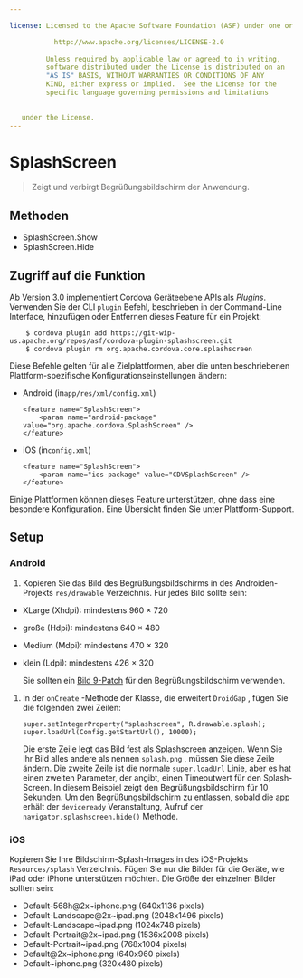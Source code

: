 ```yaml
---

license: Licensed to the Apache Software Foundation (ASF) under one or more contributor license agreements. See the NOTICE file distributed with this work for additional information regarding copyright ownership. The ASF licenses this file to you under the Apache License, Version 2.0 (the "License"); you may not use this file except in compliance with the License. You may obtain a copy of the License at

           http://www.apache.org/licenses/LICENSE-2.0
    
         Unless required by applicable law or agreed to in writing,
         software distributed under the License is distributed on an
         "AS IS" BASIS, WITHOUT WARRANTIES OR CONDITIONS OF ANY
         KIND, either express or implied.  See the License for the
         specific language governing permissions and limitations
    

   under the License.
---
```


# SplashScreen

> Zeigt und verbirgt Begrüßungsbildschirm der Anwendung.

## Methoden

*   SplashScreen.Show
*   SplashScreen.Hide

## Zugriff auf die Funktion

Ab Version 3.0 implementiert Cordova Geräteebene APIs als *Plugins*. Verwenden Sie der CLI `plugin` Befehl, beschrieben in der Command-Line Interface, hinzufügen oder Entfernen dieses Feature für ein Projekt:

        $ cordova plugin add https://git-wip-us.apache.org/repos/asf/cordova-plugin-splashscreen.git
        $ cordova plugin rm org.apache.cordova.core.splashscreen
    

Diese Befehle gelten für alle Zielplattformen, aber die unten beschriebenen Plattform-spezifische Konfigurationseinstellungen ändern:

*   Android (in`app/res/xml/config.xml`)
    
        <feature name="SplashScreen">
            <param name="android-package" value="org.apache.cordova.SplashScreen" />
        </feature>
        

*   iOS (in`config.xml`)
    
        <feature name="SplashScreen">
            <param name="ios-package" value="CDVSplashScreen" />
        </feature>
        

Einige Plattformen können dieses Feature unterstützen, ohne dass eine besondere Konfiguration. Eine Übersicht finden Sie unter Plattform-Support.

## Setup

### Android

1.  Kopieren Sie das Bild des Begrüßungsbildschirms in des Androiden-Projekts `res/drawable` Verzeichnis. Für jedes Bild sollte sein:

*   XLarge (Xhdpi): mindestens 960 × 720
*   große (Hdpi): mindestens 640 × 480
*   Medium (Mdpi): mindestens 470 × 320
*   klein (Ldpi): mindestens 426 × 320
    
    Sie sollten ein [Bild 9-Patch][1] für den Begrüßungsbildschirm verwenden.

 [1]: https://developer.android.com/tools/help/draw9patch.html

1.  In der `onCreate` -Methode der Klasse, die erweitert `DroidGap` , fügen Sie die folgenden zwei Zeilen:
    
        super.setIntegerProperty("splashscreen", R.drawable.splash);
        super.loadUrl(Config.getStartUrl(), 10000);
        
    
    Die erste Zeile legt das Bild fest als Splashscreen anzeigen. Wenn Sie Ihr Bild alles andere als nennen `splash.png` , müssen Sie diese Zeile ändern. Die zweite Zeile ist die normale `super.loadUrl` Linie, aber es hat einen zweiten Parameter, der angibt, einen Timeoutwert für den Splash-Screen. In diesem Beispiel zeigt den Begrüßungsbildschirm für 10 Sekunden. Um den Begrüßungsbildschirm zu entlassen, sobald die app erhält der `deviceready` Veranstaltung, Aufruf der `navigator.splashscreen.hide()` Methode.

### iOS

Kopieren Sie Ihre Bildschirm-Splash-Images in des iOS-Projekts `Resources/splash` Verzeichnis. Fügen Sie nur die Bilder für die Geräte, wie iPad oder iPhone unterstützen möchten. Die Größe der einzelnen Bilder sollten sein:

*   Default-568h@2x~iphone.png (640x1136 pixels)
*   Default-Landscape@2x~ipad.png (2048x1496 pixels)
*   Default-Landscape~ipad.png (1024x748 pixels)
*   Default-Portrait@2x~ipad.png (1536x2008 pixels)
*   Default-Portrait~ipad.png (768x1004 pixels)
*   Default@2x~iphone.png (640x960 pixels)
*   Default~iphone.png (320x480 pixels)